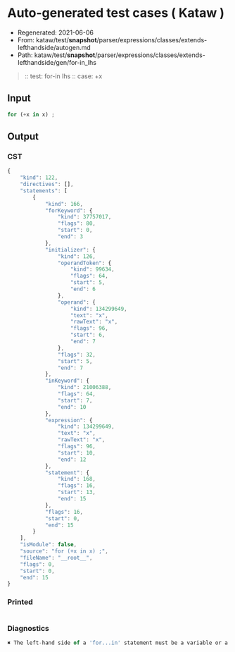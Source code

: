 # Auto-generated test cases ( Kataw )
- Regenerated: 2021-06-06
- From: kataw/test/__snapshot__/parser/expressions/classes/extends-lefthandside/autogen.md
- Path: kataw/test/__snapshot__/parser/expressions/classes/extends-lefthandside/gen/for-in_lhs
> :: test: for-in lhs
> :: case: +x
## Input

`````js
for (+x in x) ;
`````
## Output

### CST

```javascript
{
    "kind": 122,
    "directives": [],
    "statements": [
        {
            "kind": 166,
            "forKeyword": {
                "kind": 37757017,
                "flags": 80,
                "start": 0,
                "end": 3
            },
            "initializer": {
                "kind": 126,
                "operandToken": {
                    "kind": 99634,
                    "flags": 64,
                    "start": 5,
                    "end": 6
                },
                "operand": {
                    "kind": 134299649,
                    "text": "x",
                    "rawText": "x",
                    "flags": 96,
                    "start": 6,
                    "end": 7
                },
                "flags": 32,
                "start": 5,
                "end": 7
            },
            "inKeyword": {
                "kind": 21006388,
                "flags": 64,
                "start": 7,
                "end": 10
            },
            "expression": {
                "kind": 134299649,
                "text": "x",
                "rawText": "x",
                "flags": 96,
                "start": 10,
                "end": 12
            },
            "statement": {
                "kind": 168,
                "flags": 16,
                "start": 13,
                "end": 15
            },
            "flags": 16,
            "start": 0,
            "end": 15
        }
    ],
    "isModule": false,
    "source": "for (+x in x) ;",
    "fileName": "__root__",
    "flags": 0,
    "start": 0,
    "end": 15
}
```

### Printed

```javascript

```

### Diagnostics

```javascript
✖ The left-hand side of a 'for...in' statement must be a variable or a property access. - start: 10, end: 12

```

